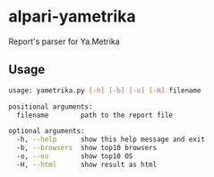 # alpari-yametrika
Report's parser for Ya.Metrika

## Usage
```sh
usage: yametrika.py [-h] [-b] [-o] [-H] filename

positional arguments:
  filename        path to the report file

optional arguments:
  -h, --help      show this help message and exit
  -b, --browsers  show top10 browsers
  -o, --os        show top10 OS
  -H, --html      show result as html
```
